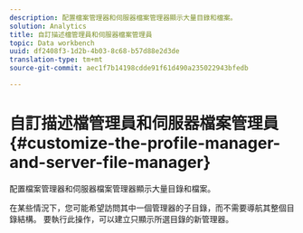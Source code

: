 ```yaml
---
description: 配置檔案管理器和伺服器檔案管理器顯示大量目錄和檔案。
solution: Analytics
title: 自訂描述檔管理員和伺服器檔案管理員
topic: Data workbench
uuid: df2408f3-1d2b-4b03-8c68-b57d88e2d3de
translation-type: tm+mt
source-git-commit: aec1f7b14198cdde91f61d490a235022943bfedb

---
```



# 自訂描述檔管理員和伺服器檔案管理員{#customize-the-profile-manager-and-server-file-manager}

配置檔案管理器和伺服器檔案管理器顯示大量目錄和檔案。

在某些情況下，您可能希望訪問其中一個管理器的子目錄，而不需要導航其整個目錄結構。 要執行此操作，可以建立只顯示所選目錄的新管理器。
